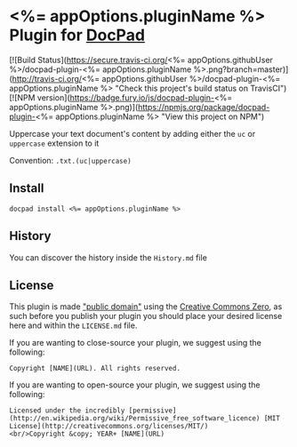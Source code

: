 # <%= appOptions.pluginName %> Plugin for [DocPad](http://docpad.org)

[![Build Status](https://secure.travis-ci.org/<%= appOptions.githubUser %>/docpad-plugin-<%= appOptions.pluginName %>.png?branch=master)](http://travis-ci.org/<%= appOptions.githubUser %>/docpad-plugin-<%= appOptions.pluginName %> "Check this project's build status on TravisCI")
[![NPM version](https://badge.fury.io/js/docpad-plugin-<%= appOptions.pluginName %>.png)](https://npmjs.org/package/docpad-plugin-<%= appOptions.pluginName %> "View this project on NPM")
<!--
[![Gittip donate button](http://badgr.co/gittip/<%= appOptions.githubUser %>.png)](https://www.gittip.com/<%= appOptions.githubUser %>/ "Donate weekly to this project using Gittip")
[![Flattr donate button](https://raw.github.com/balupton/flattr-buttons/master/badge-89x18.gif)](http://flattr.com/thing/344188/balupton-on-Flattr "Donate monthly to this project using Flattr")
[![PayPayl donate button](https://www.paypalobjects.com/en_AU/i/btn/btn_donate_SM.gif)](https://www.paypal.com/cgi-bin/webscr?cmd=_s-xclick&hosted_button_id=QB8GQPZAH84N6 "Donate once-off to this project using Paypal")
-->

Uppercase your text document's content by adding either the `uc` or `uppercase` extension to it

Convention:  `.txt.(uc|uppercase)`



## Install

```
docpad install <%= appOptions.pluginName %>
```



## History
You can discover the history inside the `History.md` file



## License
This plugin is made ["public domain"](http://en.wikipedia.org/wiki/Public_domain) using the [Creative Commons Zero](http://creativecommons.org/publicdomain/zero/1.0/), as such before you publish your plugin you should place your desired license here and within the `LICENSE.md` file.

If you are wanting to close-source your plugin, we suggest using the following:

```
Copyright [NAME](URL). All rights reserved.
```

If you are wanting to open-source your plugin, we suggest using the following:

```
Licensed under the incredibly [permissive](http://en.wikipedia.org/wiki/Permissive_free_software_licence) [MIT License](http://creativecommons.org/licenses/MIT/)
<br/>Copyright &copy; YEAR+ [NAME](URL)
```
